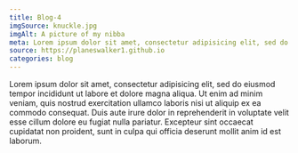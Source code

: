 ```yaml
---
title: Blog-4
imgSource: knuckle.jpg
imgAlt: A picture of my nibba
meta: Lorem ipsum dolor sit amet, consectetur adipisicing elit, sed do eiusmod tempor incididunt ut labore et dolore magna aliqua.
source: https://planeswalker1.github.io
categories: blog
---
```


Lorem ipsum dolor sit amet, consectetur adipisicing elit, sed do eiusmod tempor incididunt ut labore et dolore magna aliqua. Ut enim ad minim veniam, quis nostrud exercitation ullamco laboris nisi ut aliquip ex ea commodo consequat. Duis aute irure dolor in reprehenderit in voluptate velit esse cillum dolore eu fugiat nulla pariatur. Excepteur sint occaecat cupidatat non proident, sunt in culpa qui officia deserunt mollit anim id est laborum.
